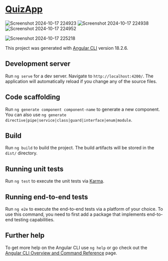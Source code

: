 # [QuizApp](https://ngquizsapp.netlify.app/)


![Screenshot 2024-10-17 224923](https://github.com/user-attachments/assets/61e59231-e9cf-4e80-91d2-02d57b4729f6)
![Screenshot 2024-10-17 224938](https://github.com/user-attachments/assets/599828ce-3aab-4db6-817b-914c7a793dd5)
![Screenshot 2024-10-17 224952](https://github.com/user-attachments/assets/939c05bf-c145-48dc-9b3e-2c154aa2f135)

![Screenshot 2024-10-17 225218](https://github.com/user-attachments/assets/8ba84f6d-c615-426e-99f0-230916458427)

This project was generated with [Angular CLI](https://github.com/angular/angular-cli) version 18.2.6.

## Development server

Run `ng serve` for a dev server. Navigate to `http://localhost:4200/`. The application will automatically reload if you change any of the source files.

## Code scaffolding

Run `ng generate component component-name` to generate a new component. You can also use `ng generate directive|pipe|service|class|guard|interface|enum|module`.

## Build

Run `ng build` to build the project. The build artifacts will be stored in the `dist/` directory.

## Running unit tests

Run `ng test` to execute the unit tests via [Karma](https://karma-runner.github.io).

## Running end-to-end tests

Run `ng e2e` to execute the end-to-end tests via a platform of your choice. To use this command, you need to first add a package that implements end-to-end testing capabilities.

## Further help

To get more help on the Angular CLI use `ng help` or go check out the [Angular CLI Overview and Command Reference](https://angular.dev/tools/cli) page.

